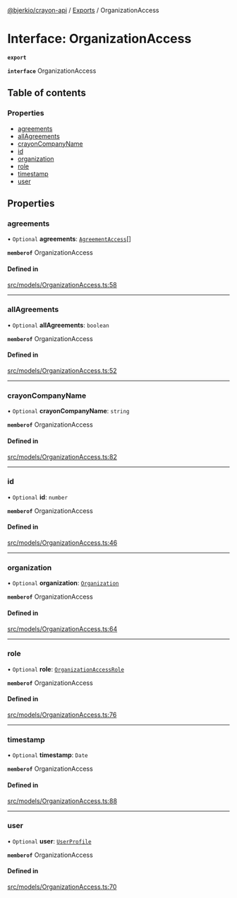 [@bjerkio/crayon-api](../README.md) / [Exports](../modules.md) / OrganizationAccess

# Interface: OrganizationAccess

**`export`**

**`interface`** OrganizationAccess

## Table of contents

### Properties

- [agreements](OrganizationAccess.md#agreements)
- [allAgreements](OrganizationAccess.md#allagreements)
- [crayonCompanyName](OrganizationAccess.md#crayoncompanyname)
- [id](OrganizationAccess.md#id)
- [organization](OrganizationAccess.md#organization)
- [role](OrganizationAccess.md#role)
- [timestamp](OrganizationAccess.md#timestamp)
- [user](OrganizationAccess.md#user)

## Properties

### agreements

• `Optional` **agreements**: [`AgreementAccess`](AgreementAccess.md)[]

**`memberof`** OrganizationAccess

#### Defined in

[src/models/OrganizationAccess.ts:58](https://github.com/bjerkio/crayon-api-js/blob/22cd66d/src/models/OrganizationAccess.ts#L58)

___

### allAgreements

• `Optional` **allAgreements**: `boolean`

**`memberof`** OrganizationAccess

#### Defined in

[src/models/OrganizationAccess.ts:52](https://github.com/bjerkio/crayon-api-js/blob/22cd66d/src/models/OrganizationAccess.ts#L52)

___

### crayonCompanyName

• `Optional` **crayonCompanyName**: `string`

**`memberof`** OrganizationAccess

#### Defined in

[src/models/OrganizationAccess.ts:82](https://github.com/bjerkio/crayon-api-js/blob/22cd66d/src/models/OrganizationAccess.ts#L82)

___

### id

• `Optional` **id**: `number`

**`memberof`** OrganizationAccess

#### Defined in

[src/models/OrganizationAccess.ts:46](https://github.com/bjerkio/crayon-api-js/blob/22cd66d/src/models/OrganizationAccess.ts#L46)

___

### organization

• `Optional` **organization**: [`Organization`](Organization.md)

**`memberof`** OrganizationAccess

#### Defined in

[src/models/OrganizationAccess.ts:64](https://github.com/bjerkio/crayon-api-js/blob/22cd66d/src/models/OrganizationAccess.ts#L64)

___

### role

• `Optional` **role**: [`OrganizationAccessRole`](../enums/OrganizationAccessRole.md)

**`memberof`** OrganizationAccess

#### Defined in

[src/models/OrganizationAccess.ts:76](https://github.com/bjerkio/crayon-api-js/blob/22cd66d/src/models/OrganizationAccess.ts#L76)

___

### timestamp

• `Optional` **timestamp**: `Date`

**`memberof`** OrganizationAccess

#### Defined in

[src/models/OrganizationAccess.ts:88](https://github.com/bjerkio/crayon-api-js/blob/22cd66d/src/models/OrganizationAccess.ts#L88)

___

### user

• `Optional` **user**: [`UserProfile`](UserProfile.md)

**`memberof`** OrganizationAccess

#### Defined in

[src/models/OrganizationAccess.ts:70](https://github.com/bjerkio/crayon-api-js/blob/22cd66d/src/models/OrganizationAccess.ts#L70)
